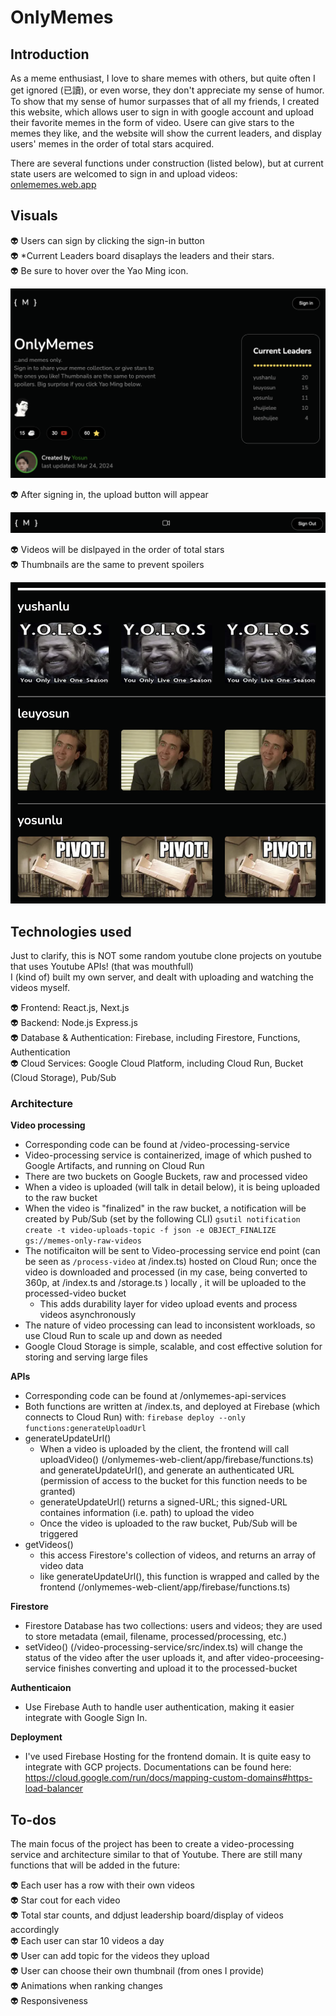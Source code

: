 # OnlyMemes
## Introduction

As a meme enthusiast, I love to share memes with others, but quite often I get ignored (已讀), or even worse, they don't appreciate my sense of humor. To show that my sense of humor surpasses that of all my friends, I created this website, which allows user to sign in with google account and upload their favorite memes in the form of video. Usere can give stars to the memes they like, and the website will show the current leaders, and display users' memes in the order of total stars acquired.

There are several functions under construction (listed below), but at current state users are welcomed to sign in and upload videos: [onlememes.web.app](https://onlememes.web.app/)

## Visuals
👽 Users can sign by clicking the sign-in button  
👽 *Current Leaders board disaplays the leaders and their stars.  
👽 Be sure to hover over the Yao Ming icon.


![Home](screenshots/home.png)

👽 After signing in, the upload button will appear


![Sign-in](screenshots/sign_in.png)

👽 Videos will be dislpayed in the order of total stars  
👽 Thumbnails are the same to prevent spoilers


  ![List](screenshots/list.png)



## Technologies used
Just to clarify, this is NOT some random youtube clone projects on youtube that uses Youtube APIs! (that was mouthfull)    
I (kind of) built my own server, and dealt with uploading and watching the videos myself.  


👽 Frontend: React.js, Next.js  
👽 Backend: Node.js Express.js  
👽 Database & Authentication: Firebase, including Firestore, Functions, Authentication  
👽 Cloud Services: Google Cloud Platform, including Cloud Run, Bucket (Cloud Storage), Pub/Sub  

### Architecture
**Video processing**  
- Corresponding code can be found at /video-processing-service
- Video-processing service is containerized, image of which pushed to Google Artifacts, and running on Cloud Run  
- There are two buckets on Google Buckets, raw and processed video
- When a video is uploaded (will talk in detail below), it is being uploaded to the raw bucket
- When the video is "finalized" in the raw bucket, a notification will be created by Pub/Sub (set by the following CLI)
`gsutil notification create -t video-uploads-topic -f json -e OBJECT_FINALIZE gs://memes-only-raw-videos`
- The notificaiton will be sent to Video-processing service end point (can be seen as `/process-video` at /index.ts) hosted on Cloud Run; once the video is downloaded and processed (in my case, being converted to 360p, at /index.ts and /storage.ts ) locally , it will be uploaded to the processed-video bucket
  - This adds durability layer for video upload events and process videos asynchronously 
- The nature of video processing can lead to inconsistent workloads, so use Cloud Run to scale up and down as needed
- Google Cloud Storage is simple, scalable, and cost effective solution for storing and serving large files

**APIs**
- Corresponding code can be found at /onlymemes-api-services
- Both functions are written at /index.ts, and deployed at Firebase (which connects to Cloud Run) with: `firebase deploy --only functions:generateUploadUrl`
- generateUpdateUrl()
  - When a video is uploaded by the client, the frontend will call uploadVideo() (/onlymemes-web-client/app/firebase/functions.ts) and generateUpdateUrl(), and generate an authenticated URL (permission of access to the bucket for this function needs to be granted)
  - generateUpdateUrl() returns a signed-URL; this signed-URL containes information (i.e. path) to upload the video
  - Once the video is uploaded to the raw bucket, Pub/Sub will be triggered
- getVideos()
  - this access Firestore's collection of videos, and returns an array of video data
  - like generateUpdateUrl(), this function is wrapped and called by the frontend (/onlymemes-web-client/app/firebase/functions.ts)

**Firestore**
- Firestore Database has two collections: users and videos; they are used to store metadata (email, filename, processed/processing, etc.)
- setVideo() (/video-processing-service/src/index.ts) will change the status of the video after the user uploads it, and after video-proceesing-service finishes converting and upload it to the processed-bucket


**Authenticaion**
- Use Firebase Auth to handle user authentication, making it easier integrate with Google Sign In.

**Deployment**
- I've used Firebase Hosting for the frontend domain. It is quite easy to integrate with GCP projects. Documentations can be found here: https://cloud.google.com/run/docs/mapping-custom-domains#https-load-balancer

## To-dos

The main focus of the project has been to create a video-processing service and architecture similar to that of Youtube. There are still many functions that will be added in the future:


👽 Each user has a row with their own videos  
👽 Star cout for each video  
👽 Total star counts, and ddjust leadership board/display of videos accordingly  
👽 Each user can star 10 videos a day  
👽 User can add topic for the videos they upload  
👽 User can choose their own thumbnail (from ones I provide)  
👽 Animations when ranking changes  
👽 Responsiveness

